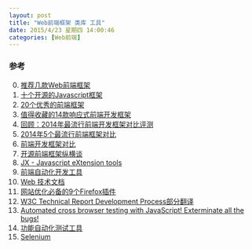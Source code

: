 ```yaml
---
layout: post
title: "Web前端框架 类库 工具"
date: 2015/4/23 星期四 14:00:46 
categories: [Web前端]
---
```



### 参考
0. [推荐几款Web前端框架][0]
1. [十个开源的Javascript框架][1]
2. [20个优秀的前端框架][2]
3. [值得收藏的14款响应式前端开发框架][3]
4. [回顾：2014年最流行前端开发框架对比评测][4]
5. [2014年5个最流行前端框架对比][5]
6. [前端开发框架对比][6]
7. [开源前端框架纵横谈][7]
8. [JX - Javascript eXtension tools][8]
9. [前端自动化开发工具][9]
9. [Web 技术文档][10]
10. [网站优化必备的9个Firefox插件][11]
11. [W3C Technical Report Development Process部分翻译][12]
12. [Automated cross browser testing with JavaScript!
Exterminate all the bugs!][13]
13. [功能自动化测试工具][14]
14. [Selenium][15]

[0]: http://www.w3cfuns.com/article-760-1.html "推荐几款Web前端框架"
[1]: http://coolshell.cn/articles/91.html "十个开源的Javascript框架"
[2]: http://www.csdn.net/article/2013-02-25/2814245-20-best-front-end-framework "20个优秀的前端框架"
[3]: http://www.csdn.net/article/2013-07-25/2816344 "值得收藏的14款响应式前端开发框架"
[4]: http://www.csdn.net/article/2015-01-15/2823568-font-end-development-framework "回顾：2014年最流行前端开发框架对比评测"
[5]: http://web.jobbole.com/81876/ "2014年5个最流行前端框架对比"
[6]: http://www.ibm.com/developerworks/cn/web/1404_wangfx_jsframeworks/ "前端开发框架对比"
[7]: http://www.programmer.com.cn/15552/ "开源前端框架纵横谈"
[8]: http://alloyteam.github.io/JX/#home "JX - Javascript eXtension tools"
[9]: http://ju.outofmemory.cn/entry/85028 "前端自动化开发工具"
[10]: https://developer.mozilla.org/zh-CN/docs/Web "Web 技术文档"
[11]: http://www.cnblogs.com/terryglp/articles/2020994.html "网站优化必备的9个Firefox插件"
[12]: http://www.w3ctech.com/topic/746 "W3C Technical Report Development Process部分翻译"
[13]: http://dalekjs.com/index.html "Automated cross browser testing with JavaScript!Exterminate all the bugs!"
[14]: http://www.51testing.com/zhuanti/selenium.html "功能自动化测试工具"
[15]: http://www.seleniumhq.org/ "Selenium"